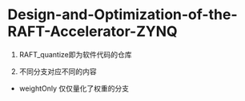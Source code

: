 # Design-and-Optimization-of-the-RAFT-Accelerator-ZYNQ

  1. RAFT_quantize即为软件代码的仓库

  2. 不同分支对应不同的内容

  - weightOnly  仅仅量化了权重的分支
